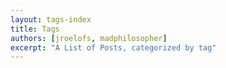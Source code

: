 ```yaml
---
layout: tags-index
title: Tags
authors: [jroelofs, madphilosopher]
excerpt: "A List of Posts, categorized by tag"
---
```


